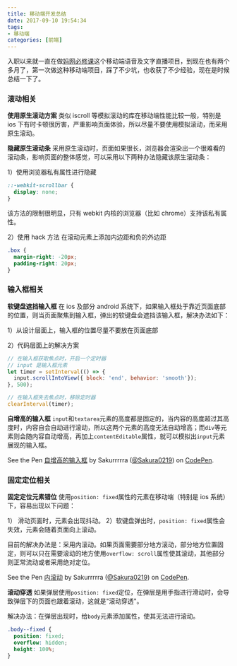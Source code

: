 ```yaml
---
title: 移动端开发总结
date: 2017-09-10 19:54:34
tags:
- 移动端
categories: [前端]
---
```

入职以来就一直在做[妈网必修课][1]这个移动端语音及文字直播项目，到现在也有两个多月了，第一次做这种移动端项目，踩了不少坑，也收获了不少经验，现在是时候总结一下了。
<!-- more -->
### 滚动相关
**使用原生滚动方案**
类似 iscroll 等模拟滚动的库在移动端性能比较一般，特别是 ios 下有时卡顿很厉害，严重影响页面体验，所以尽量不要使用模拟滚动，而采用原生滚动。

**隐藏原生滚动条**
采用原生滚动时，页面如果很长，浏览器会渲染出一个很难看的滚动条，影响页面的整体感觉，可以采用以下两种办法隐藏该原生滚动条：

1）使用浏览器私有属性进行隐藏

```css
::-webkit-scrollbar {
  display: none;
}
```
该方法的限制很明显，只有 webkit 内核的浏览器（比如 chrome）支持该私有属性。

2）使用 hack 方法
在滚动元素上添加内边距和负的外边距
```css
.box {
  margin-right: -20px;
  padding-right: 20px;
}
```
### 输入框相关
**软键盘遮挡输入框**
在 ios 及部分 android 系统下，如果输入框处于靠近页面底部的位置，则当页面聚焦到输入框，弹出的软键盘会遮挡该输入框，解决办法如下：

1）从设计层面上，输入框的位置尽量不要放在页面底部

2）代码层面上的解决方案
```javascript
// 在输入框获取焦点时，开启一个定时器
// input 是输入框元素
let timer = setInterval(() => {
  input.scrollIntoView({ block: 'end', behavior: 'smooth'});
}, 500);

// 在输入框失去焦点时，移除定时器
clearInterval(timer);
```

**自增高的输入框**
`input`和`textarea`元素的高度都是固定的，当内容的高度超过其高度时，内容自会自动进行滚动，所以这两个元素的高度无法自动增高；而`div`等元素则会随内容自动增高，再加上`contentEditable`属性，就可以模拟出`input`元素展现的输入框。

<p data-height="265" data-theme-id="dark" data-slug-hash="brQLOW" data-default-tab="js,result" data-user="Sakura0219" data-embed-version="2" data-pen-title="自增高的输入框" class="codepen">See the Pen <a href="https://codepen.io/Sakura0219/pen/brQLOW/">自增高的输入框</a> by Sakurrrrra (<a href="https://codepen.io/Sakura0219">@Sakura0219</a>) on <a href="https://codepen.io">CodePen</a>.</p>
<script async src="https://production-assets.codepen.io/assets/embed/ei.js"></script>

### 固定定位相关
**固定定位元素错位**
使用`position: fixed`属性的元素在移动端（特别是 ios 系统）下，容易出现以下问题：

1） 滑动页面时，元素会出现抖动。
2）软键盘弹出时，`position: fixed`属性会失效，元素会随着页面向上滚动。

目前的解决办法是：采用内滚动。如果页面需要部分地方滚动，部分地方位置固定，则可以只在需要滚动的地方使用`overflow: scroll`属性使其滚动，其他部分则正常流动或者采用绝对定位。

<p data-height="265" data-theme-id="dark" data-slug-hash="gxVjKB" data-default-tab="css,result" data-user="Sakura0219" data-embed-version="2" data-pen-title="内滚动" class="codepen">See the Pen <a href="https://codepen.io/Sakura0219/pen/gxVjKB/">内滚动</a> by Sakurrrrra (<a href="https://codepen.io/Sakura0219">@Sakura0219</a>) on <a href="https://codepen.io">CodePen</a>.</p>
<script async src="https://production-assets.codepen.io/assets/embed/ei.js"></script>

**滚动穿透**
如果弹层使用`position: fixed`定位，在弹层是用手指进行滑动时，会导致弹层下的页面也跟着滚动，这就是"滚动穿透"。

解决办法：在弹层出现时，给`body`元素添加属性，使其无法进行滚动。
```css
.body--fixed {
  position: fixed;
  overflow: hidden;
  height: 100%;
}
```

[1]: http://van.mama.cn/live/wap/wkt


